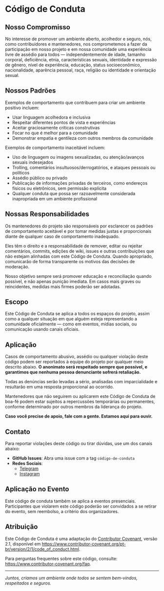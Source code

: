 # Código de Conduta

## Nosso Compromisso

No interesse de promover um ambiente aberto, acolhedor e seguro, nós, como contribuidores e mantenedores, nos comprometemos a fazer da participação em nosso projeto e em nossa comunidade uma experiência livre de assédio para todos — independentemente de idade, tamanho corporal, deficiência, etnia, características sexuais, identidade e expressão de gênero, nível de experiência, educação, status socioeconômico, nacionalidade, aparência pessoal, raça, religião ou identidade e orientação sexual.

## Nossos Padrões

Exemplos de comportamento que contribuem para criar um ambiente positivo incluem:

- Usar linguagem acolhedora e inclusiva
- Respeitar diferentes pontos de vista e experiências
- Aceitar graciosamente críticas construtivas
- Focar no que é melhor para a comunidade
- Demonstrar empatia e gentileza com outros membros da comunidade

Exemplos de comportamento inaceitável incluem:

- Uso de linguagem ou imagens sexualizadas, ou atenção/avanços sexuais indesejados
- Trolling, comentários insultuosos/derrogatórios, e ataques pessoais ou políticos
- Assédio público ou privado
- Publicação de informações privadas de terceiros, como endereços físicos ou eletrônicos, sem permissão explícita
- Qualquer conduta que possa ser razoavelmente considerada inapropriada em um ambiente profissional

## Nossas Responsabilidades

Os mantenedores do projeto são responsáveis por esclarecer os padrões de comportamento aceitável e por tomar medidas justas e proporcionais diante de qualquer caso de comportamento inadequado.

Eles têm o direito e a responsabilidade de remover, editar ou rejeitar comentários, commits, edições de wiki, issues e outras contribuições que não estejam alinhadas com este Código de Conduta. Quando apropriado, comunicarão de forma transparente os motivos das decisões de moderação.

Nosso objetivo sempre será promover educação e reconciliação quando possível, e não apenas punição imediata. Em casos mais graves ou reincidentes, medidas mais firmes poderão ser adotadas.

## Escopo

Este Código de Conduta se aplica a todos os espaços do projeto, assim como a qualquer situação em que alguém esteja representando a comunidade oficialmente — como em eventos, mídias sociais, ou comunicação usando canais oficiais.

## Aplicação

Casos de comportamento abusivo, assédio ou qualquer violação deste código podem ser reportados à equipe do projeto por qualquer meio descrito abaixo. **O anonimato será respeitado sempre que possível, e garantimos que nenhuma pessoa denunciante sofrerá retaliação.**

Todas as denúncias serão levadas a sério, analisadas com imparcialidade e resultarão em uma resposta proporcional ao ocorrido.

Mantenedores que não seguirem ou aplicarem este Código de Conduta de boa-fé podem estar sujeitos a repercussões temporárias ou permanentes, conforme determinado por outros membros da liderança do projeto.

**Caso você precise de apoio, fale com a gente. Estamos aqui para ouvir.**

## Contato

Para reportar violações deste código ou tirar dúvidas, use um dos canais abaixo:

- **GitHub Issues**: Abra uma issue com a tag `código-de-conduta`
- **Redes Sociais**:  
  - [Telegram](https://tr.ee/O7yp1RSFuB)  
  - [Instagram](https://www.instagram.com/pugpi_?igsh=MTFvZndrb2xvNHF2OQ==)

## Aplicação no Evento

Este código de conduta também se aplica a eventos presenciais. Participantes que violarem este código poderão ser convidados a se retirar do evento, sem reembolso, a critério dos organizadores.

## Atribuição

Este Código de Conduta é uma adaptação do [Contributor Covenant](https://www.contributor-covenant.org), versão 2.1, disponível em https://www.contributor-covenant.org/pt-br/version/2/1/code_of_conduct.html.

Para perguntas frequentes sobre este código, consulte: https://www.contributor-covenant.org/faq.

---

*Juntos, criamos um ambiente onde todos se sentem bem-vindos, respeitados e seguros.*